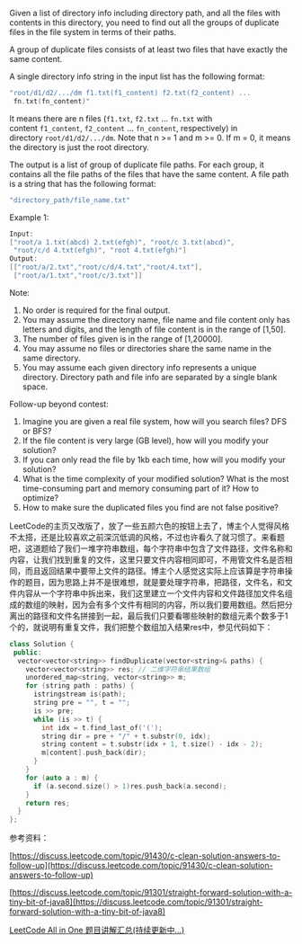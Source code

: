 Given a list of directory info including directory path, and all the files with contents in this directory, you need to find out all the groups of duplicate files in the file system in terms of their paths.

A group of duplicate files consists of at least two files that have exactly the same content.

A single directory info string in the input list has the following format:

```cpp
"root/d1/d2/.../dm f1.txt(f1_content) f2.txt(f2_content) ...
 fn.txt(fn_content)"
```

It means there are n files (`f1.txt`, `f2.txt` ... `fn.txt` with content `f1_content`, `f2_content` ... `fn_content`, respectively) in directory `root/d1/d2/.../dm`. Note that n >= 1 and m >= 0. If m = 0, it means the directory is just the root directory.

The output is a list of group of duplicate file paths. For each group, it contains all the file paths of the files that have the same content. A file path is a string that has the following format:

```cpp
"directory_path/file_name.txt"
```

Example 1:

```cpp
Input:
["root/a 1.txt(abcd) 2.txt(efgh)", "root/c 3.txt(abcd)",
 "root/c/d 4.txt(efgh)", "root 4.txt(efgh)"]
Output:  
[["root/a/2.txt","root/c/d/4.txt","root/4.txt"],
 ["root/a/1.txt","root/c/3.txt"]]
```

Note:

1. No order is required for the final output.
1. You may assume the directory name, file name and file content only has letters and digits, and the length of file content is in the range of \[1,50\].
1. The number of files given is in the range of \[1,20000\].
1. You may assume no files or directories share the same name in the same directory.
1. You may assume each given directory info represents a unique directory. Directory path and file info are separated by a single blank space.

Follow-up beyond contest:

1. Imagine you are given a real file system, how will you search files? DFS or BFS?
1. If the file content is very large (GB level), how will you modify your solution?
1. If you can only read the file by 1kb each time, how will you modify your solution?
1. What is the time complexity of your modified solution? What is the most time-consuming part and memory consuming part of it? How to optimize?
1. How to make sure the duplicated files you find are not false positive?

LeetCode的主页又改版了，放了一些五颜六色的按钮上去了，博主个人觉得风格不太搭，还是比较喜欢之前深沉低调的风格，不过也许看久了就习惯了。来看题吧，这道题给了我们一堆字符串数组，每个字符串中包含了文件路径，文件名称和内容，让我们找到重复的文件，这里只要文件内容相同即可，不用管文件名是否相同，而且返回结果中要带上文件的路径。博主个人感觉这实际上应该算是字符串操作的题目，因为思路上并不是很难想，就是要处理字符串，把路径，文件名，和文件内容从一个字符串中拆出来，我们这里建立一个文件内容和文件路径加文件名组成的数组的映射，因为会有多个文件有相同的内容，所以我们要用数组。然后把分离出的路径和文件名拼接到一起，最后我们只要看哪些映射的数组元素个数多于1个的，就说明有重复文件，我们把整个数组加入结果res中，参见代码如下：

```cpp
class Solution {
 public:
  vector<vector<string>> findDuplicate(vector<string>& paths) {
    vector<vector<string>> res; // 二维字符串结果数组
    unordered_map<string, vector<string>> m;
    for (string path : paths) {
      istringstream is(path);
      string pre = "", t = "";
      is >> pre;
      while (is >> t) {
        int idx = t.find_last_of('(');
        string dir = pre + "/" + t.substr(0, idx);
        string content = t.substr(idx + 1, t.size() - idx - 2);
        m[content].push_back(dir);
      }
    }
    for (auto a : m) {
      if (a.second.size() > 1)res.push_back(a.second);
    }
    return res;
  }
};
```

参考资料：

[https://discuss.leetcode.com/topic/91430/c-clean-solution-answers-to-follow-up](https://discuss.leetcode.com/topic/91430/c-clean-solution-answers-to-follow-up)

[https://discuss.leetcode.com/topic/91301/straight-forward-solution-with-a-tiny-bit-of-java8](https://discuss.leetcode.com/topic/91301/straight-forward-solution-with-a-tiny-bit-of-java8)

[LeetCode All in One 题目讲解汇总(持续更新中...)](http://www.cnblogs.com/grandyang/p/4606334.html)
